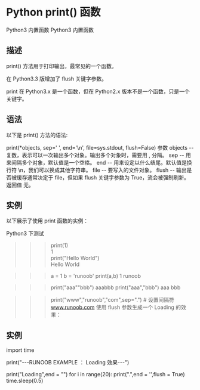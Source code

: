 # Python print() 函数
Python3 内置函数 Python3 内置函数

## 描述
print() 方法用于打印输出，最常见的一个函数。

在 Python3.3 版增加了 flush 关键字参数。

print 在 Python3.x 是一个函数，但在 Python2.x 版本不是一个函数，只是一个关键字。

## 语法
以下是 print() 方法的语法:

print(*objects, sep=' ', end='\n', file=sys.stdout, flush=False)
参数
objects -- 复数，表示可以一次输出多个对象。输出多个对象时，需要用 , 分隔。
sep -- 用来间隔多个对象，默认值是一个空格。
end -- 用来设定以什么结尾。默认值是换行符 \n，我们可以换成其他字符串。
file -- 要写入的文件对象。
flush -- 输出是否被缓存通常决定于 file，但如果 flush 关键字参数为 True，流会被强制刷新。
返回值
无。

## 实例
以下展示了使用 print 函数的实例：

Python3 下测试
>>>print(1)  
1  
>>> print("Hello World")  
Hello World  
 
>>> a = 1
>>> b = 'runoob'
>>> print(a,b)
1 runoob
 
>>> print("aaa""bbb")
aaabbb
>>> print("aaa","bbb")
aaa bbb
>>> 
 
>>> print("www","runoob","com",sep=".")  # 设置间隔符
www.runoob.com
使用 flush 参数生成一个 Loading 的效果：

## 实例
import time

print("---RUNOOB EXAMPLE ： Loading 效果---")

print("Loading",end = "")
for i in range(20):
    print(".",end = '',flush = True)
    time.sleep(0.5)